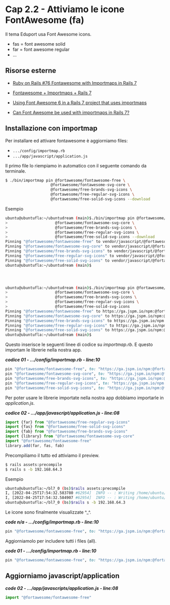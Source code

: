 # <a name="top"></a> Cap 2.2 - Attiviamo le icone FontAwesome (fa)

Il tema Eduport usa Font Awesome icons. 

<i class="fas fa-shopping-cart text-danger"></i>

- fas = font awesome solid
- far = font awesome regular
- ...



## Risorse esterne

- [Ruby on Rails #76 Fontawesome with Importmaps in Rails 7](https://www.youtube.com/watch?v=c-EbQDB0RsQ)
- [Fontawesome + Importmaps + Rails 7](https://blog.corsego.com/fontawesome-importmaps-rails7)

- [Using Font Awesome 6 in a Rails 7 project that uses importmaps](https://pablofernandez.tech/2022/03/12/using-font-awesome-6-in-a-rails-7-project-that-uses-importmaps/)
- [Can Font Awesome be used with importmaps in Rails 7?](https://stackoverflow.com/questions/71430573/can-font-awesome-be-used-with-importmaps-in-rails-7)



## Installazione con importmap

Per installare ed attivare fontawesome è aggiorniamo files:

- `.../config/importmap.rb`
- `.../app/javascript/application.js`

Il primo file lo riempiamo in automatico con il seguente comando da terminale.

```bash
$ ./bin/importmap pin @fortawesome/fontawesome-free \
                    @fortawesome/fontawesome-svg-core \
                    @fortawesome/free-brands-svg-icons \
                    @fortawesome/free-regular-svg-icons \
                    @fortawesome/free-solid-svg-icons --download
```

Esempio

```bash
ubuntu@ubuntufla:~/ubuntudream (main)$./bin/importmap pin @fortawesome/fontawesome-free \
>                     @fortawesome/fontawesome-svg-core \
>                     @fortawesome/free-brands-svg-icons \
>                     @fortawesome/free-regular-svg-icons \
>                     @fortawesome/free-solid-svg-icons --download
Pinning "@fortawesome/fontawesome-free" to vendor/javascript/@fortawesome/fontawesome-free.js via download from https://ga.jspm.io/npm:@fortawesome/fontawesome-free@6.2.0/js/fontawesome.js
Pinning "@fortawesome/fontawesome-svg-core" to vendor/javascript/@fortawesome/fontawesome-svg-core.js via download from https://ga.jspm.io/npm:@fortawesome/fontawesome-svg-core@6.2.0/index.mjs
Pinning "@fortawesome/free-brands-svg-icons" to vendor/javascript/@fortawesome/free-brands-svg-icons.js via download from https://ga.jspm.io/npm:@fortawesome/free-brands-svg-icons@6.2.0/index.mjs
Pinning "@fortawesome/free-regular-svg-icons" to vendor/javascript/@fortawesome/free-regular-svg-icons.js via download from https://ga.jspm.io/npm:@fortawesome/free-regular-svg-icons@6.2.0/index.mjs
Pinning "@fortawesome/free-solid-svg-icons" to vendor/javascript/@fortawesome/free-solid-svg-icons.js via download from https://ga.jspm.io/npm:@fortawesome/free-solid-svg-icons@6.2.0/index.mjs
ubuntu@ubuntufla:~/ubuntudream (main)$




ubuntu@ubuntufla:~/ubuntudream (main)$./bin/importmap pin @fortawesome/fontawesome-free \
>                     @fortawesome/fontawesome-svg-core \
>                     @fortawesome/free-brands-svg-icons \
>                     @fortawesome/free-regular-svg-icons \
>                     @fortawesome/free-solid-svg-icons
Pinning "@fortawesome/fontawesome-free" to https://ga.jspm.io/npm:@fortawesome/fontawesome-free@6.2.0/js/fontawesome.js
Pinning "@fortawesome/fontawesome-svg-core" to https://ga.jspm.io/npm:@fortawesome/fontawesome-svg-core@6.2.0/index.mjs
Pinning "@fortawesome/free-brands-svg-icons" to https://ga.jspm.io/npm:@fortawesome/free-brands-svg-icons@6.2.0/index.mjs
Pinning "@fortawesome/free-regular-svg-icons" to https://ga.jspm.io/npm:@fortawesome/free-regular-svg-icons@6.2.0/index.mjs
Pinning "@fortawesome/free-solid-svg-icons" to https://ga.jspm.io/npm:@fortawesome/free-solid-svg-icons@6.2.0/index.mjs
ubuntu@ubuntufla:~/ubuntudream (main)$
```

Questo inserisce le seguenti linee di codice su *importmap.rb*.
E questo importam le librerie nella nostra app.

***codice 01 - .../config/importmap.rb - line:10***

```ruby
pin "@fortawesome/fontawesome-free", to: "https://ga.jspm.io/npm:@fortawesome/fontawesome-free@6.2.0/js/fontawesome.js"
pin "@fortawesome/fontawesome-svg-core", to: "https://ga.jspm.io/npm:@fortawesome/fontawesome-svg-core@6.2.0/index.mjs"
pin "@fortawesome/free-brands-svg-icons", to: "https://ga.jspm.io/npm:@fortawesome/free-brands-svg-icons@6.2.0/index.mjs"
pin "@fortawesome/free-regular-svg-icons", to: "https://ga.jspm.io/npm:@fortawesome/free-regular-svg-icons@6.2.0/index.mjs"
pin "@fortawesome/free-solid-svg-icons", to: "https://ga.jspm.io/npm:@fortawesome/free-solid-svg-icons@6.2.0/index.mjs"
```

Per poter usare le librerie importate nella nostra app dobbiamo importarle in *application.js*.

***codice 02 - .../app/javascript/application.js - line:08***

```javascript
import {far} from "@fortawesome/free-regular-svg-icons"
import {fas} from "@fortawesome/free-solid-svg-icons"
import {fab} from "@fortawesome/free-brands-svg-icons"
import {library} from "@fortawesome/fontawesome-svg-core"
import "@fortawesome/fontawesome-free"
library.add(far, fas, fab)
```

Precompiliamo il tutto ed attiviamo il preview.

```bash
$ rails assets:precompile
$ rails s -b 192.168.64.3
```

Esempio

```bash
ubuntu@ubuntufla:~/bl7_0 (bs)$rails assets:precompile
I, [2022-04-25T17:54:32.583780 #62954]  INFO -- : Writing /home/ubuntu/bl7_0/public/assets/application-fd160c89b391e8d4d5b3fc55211e23d654138ef31496a267185c1be97adcdd8e.js
I, [2022-04-25T17:54:32.584907 #62954]  INFO -- : Writing /home/ubuntu/bl7_0/public/assets/application-fd160c89b391e8d4d5b3fc55211e23d654138ef31496a267185c1be97adcdd8e.js.gz
ubuntu@ubuntufla:~/bl7_0 (bs)$rails s -b 192.168.64.3
```

Le icone sono finalmente visualizzate ^_^.









***code n/a - .../config/importmap.rb - line:10***

```ruby
pin "@fortawesome/fontawesome-free", to: "https://ga.jspm.io/npm:@fortawesome/fontawesome-free@6.2.0/js/fontawesome.js"
```

Aggiorniamolo per includere tutti i files (all).

***code 01 - .../config/importmap.rb - line:10***

```ruby
pin "@fortawesome/fontawesome-free", to: "https://ga.jspm.io/npm:@fortawesome/fontawesome-free@6.2.0/js/all.js"
```


## Aggiorniamo javascript/application

***code 02 - .../app/javascripts/application.js - line:08***

```javascript
import "@fortawesome/fontawesome-free"
```









